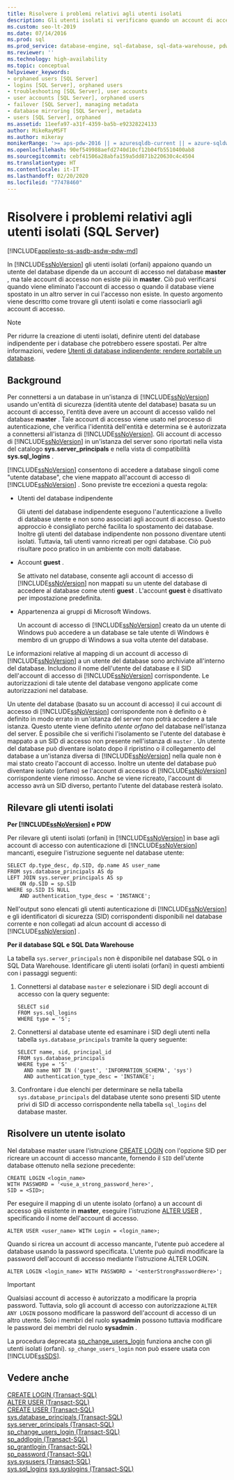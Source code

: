 ```yaml
---
title: Risolvere i problemi relativi agli utenti isolati
description: Gli utenti isolati si verificano quando un account di accesso utente del database non esiste più nel database master. Questo argomento illustra come identificare e risolvere gli utenti isolati.
ms.custom: seo-lt-2019
ms.date: 07/14/2016
ms.prod: sql
ms.prod_service: database-engine, sql-database, sql-data-warehouse, pdw
ms.reviewer: ''
ms.technology: high-availability
ms.topic: conceptual
helpviewer_keywords:
- orphaned users [SQL Server]
- logins [SQL Server], orphaned users
- troubleshooting [SQL Server], user accounts
- user accounts [SQL Server], orphaned users
- failover [SQL Server], managing metadata
- database mirroring [SQL Server], metadata
- users [SQL Server], orphaned
ms.assetid: 11eefa97-a31f-4359-ba5b-e92328224133
author: MikeRayMSFT
ms.author: mikeray
monikerRange: '>= aps-pdw-2016 || = azuresqldb-current || = azure-sqldw-latest || >= sql-server-2016 || = sqlallproducts-allversions'
ms.openlocfilehash: 90ef549988aefd2740d10cf12b04fb5510400ab8
ms.sourcegitcommit: cebf41506a28abfa159a5dd871b220630c4c4504
ms.translationtype: HT
ms.contentlocale: it-IT
ms.lasthandoff: 02/20/2020
ms.locfileid: "77478460"
---
```

# <a name="troubleshoot-orphaned-users-sql-server"></a>Risolvere i problemi relativi agli utenti isolati (SQL Server)
[!INCLUDE[appliesto-ss-asdb-asdw-pdw-md](../../includes/appliesto-ss-asdb-asdw-pdw-md.md)]

  In [!INCLUDE[ssNoVersion](../../includes/ssnoversion-md.md)] gli utenti isolati (orfani) appaiono quando un utente del database dipende da un account di accesso nel database **master** , ma tale account di accesso non esiste più in **master**. Ciò può verificarsi quando viene eliminato l'account di accesso o quando il database viene spostato in un altro server in cui l'accesso non esiste. In questo argomento viene descritto come trovare gli utenti isolati e come riassociarli agli account di accesso.  
  
> [!NOTE]  
>  Per ridurre la creazione di utenti isolati, definire utenti del database indipendente per i database che potrebbero essere spostati. Per altre informazioni, vedere [Utenti di database indipendente: rendere portabile un database](../../relational-databases/security/contained-database-users-making-your-database-portable.md).  
  
## <a name="background"></a>Background  
 Per connettersi a un database in un'istanza di [!INCLUDE[ssNoVersion](../../includes/ssnoversion-md.md)] usando un'entità di sicurezza (identità utente del database) basata su un account di accesso, l'entità deve avere un account di accesso valido nel database **master** . Tale account di accesso viene usato nel processo di autenticazione, che verifica l'identità dell'entità e determina se è autorizzata a connettersi all'istanza di [!INCLUDE[ssNoVersion](../../includes/ssnoversion-md.md)]. Gli account di accesso di [!INCLUDE[ssNoVersion](../../includes/ssnoversion-md.md)] in un'istanza del server sono riportati nella vista del catalogo **sys.server_principals** e nella vista di compatibilità **sys.sql_logins** .  
  
 [!INCLUDE[ssNoVersion](../../includes/ssnoversion-md.md)] consentono di accedere a database singoli come "utente database", che viene mappato all'account di accesso di [!INCLUDE[ssNoVersion](../../includes/ssnoversion-md.md)] . Sono previste tre eccezioni a questa regola:  
  
-   Utenti del database indipendente  
  
     Gli utenti del database indipendente eseguono l'autenticazione a livello di database utente e non sono associati agli account di accesso. Questo approccio è consigliato perché facilita lo spostamento dei database. Inoltre gli utenti del database indipendente non possono diventare utenti isolati. Tuttavia, tali utenti vanno ricreati per ogni database. Ciò può risultare poco pratico in un ambiente con molti database.  
  
-   Account **guest** .  
  
     Se attivato nel database, consente agli account di accesso di [!INCLUDE[ssNoVersion](../../includes/ssnoversion-md.md)] non mappati su un utente del database di accedere al database come utenti **guest** . L'account **guest** è disattivato per impostazione predefinita.  
  
-   Appartenenza ai gruppi di Microsoft Windows.  
  
     Un account di accesso di [!INCLUDE[ssNoVersion](../../includes/ssnoversion-md.md)] creato da un utente di Windows può accedere a un database se tale utente di Windows è membro di un gruppo di Windows a sua volta utente del database.  
  
 Le informazioni relative al mapping di un account di accesso di [!INCLUDE[ssNoVersion](../../includes/ssnoversion-md.md)] a un utente del database sono archiviate all'interno del database. Includono il nome dell'utente del database e il SID dell'account di accesso di [!INCLUDE[ssNoVersion](../../includes/ssnoversion-md.md)] corrispondente. Le autorizzazioni di tale utente del database vengono applicate come autorizzazioni nel database.  
  
 Un utente del database (basato su un account di accesso) il cui account di accesso di [!INCLUDE[ssNoVersion](../../includes/ssnoversion-md.md)] corrispondente non è definito o è definito in modo errato in un'istanza del server non potrà accedere a tale istanza. Questo utente viene definito *utente orfano* del database nell'istanza del server. È possibile che si verifichi l'isolamento se l'utente del database è mappato a un SID di accesso non presente nell'istanza di `master` . Un utente del database può diventare isolato dopo il ripristino o il collegamento del database a un'istanza diversa di [!INCLUDE[ssNoVersion](../../includes/ssnoversion-md.md)] nella quale non è mai stato creato l'account di accesso. Inoltre un utente del database può diventare isolato (orfano) se l'account di accesso di [!INCLUDE[ssNoVersion](../../includes/ssnoversion-md.md)] corrispondente viene rimosso. Anche se viene ricreato, l'account di accesso avrà un SID diverso, pertanto l'utente del database resterà isolato.  
  
## <a name="detect-orphaned-users"></a>Rilevare gli utenti isolati  

**Per [!INCLUDE[ssNoVersion](../../includes/ssnoversion-md.md)] e PDW**

Per rilevare gli utenti isolati (orfani) in [!INCLUDE[ssNoVersion](../../includes/ssnoversion-md.md)] in base agli account di accesso con autenticazione di [!INCLUDE[ssNoVersion](../../includes/ssnoversion-md.md)] mancanti, eseguire l'istruzione seguente nel database utente:  
  
```  
SELECT dp.type_desc, dp.SID, dp.name AS user_name  
FROM sys.database_principals AS dp  
LEFT JOIN sys.server_principals AS sp  
    ON dp.SID = sp.SID  
WHERE sp.SID IS NULL  
    AND authentication_type_desc = 'INSTANCE';  
```  
  
 Nell'output sono elencati gli utenti autenticazione di [!INCLUDE[ssNoVersion](../../includes/ssnoversion-md.md)] e gli identificatori di sicurezza (SID) corrispondenti disponibili nel database corrente e non collegati ad alcun account di accesso di [!INCLUDE[ssNoVersion](../../includes/ssnoversion-md.md)] .  

**Per il database SQL e SQL Data Warehouse**

La tabella `sys.server_principals` non è disponibile nel database SQL o in SQL Data Warehouse. Identificare gli utenti isolati (orfani) in questi ambienti con i passaggi seguenti:

1. Connettersi al database `master` e selezionare i SID degli account di accesso con la query seguente:
    ```
    SELECT sid 
    FROM sys.sql_logins 
    WHERE type = 'S'; 
    ```

2. Connettersi al database utente ed esaminare i SID degli utenti nella tabella `sys.database_principals` tramite la query seguente:

    ```
    SELECT name, sid, principal_id
    FROM sys.database_principals 
    WHERE type = 'S' 
      AND name NOT IN ('guest', 'INFORMATION_SCHEMA', 'sys')
      AND authentication_type_desc = 'INSTANCE';
    ```

3. Confrontare i due elenchi per determinare se nella tabella `sys.database_principals` del database utente sono presenti SID utente privi di SID di accesso corrispondente nella tabella `sql_logins` del database master. 
  
## <a name="resolve-an-orphaned-user"></a>Risolvere un utente isolato  
Nel database master usare l'istruzione [CREATE LOGIN](../../t-sql/statements/create-login-transact-sql.md) con l'opzione SID per ricreare un account di accesso mancante, fornendo il `SID` dell'utente database ottenuto nella sezione precedente:  
  
```  
CREATE LOGIN <login_name>   
WITH PASSWORD = '<use_a_strong_password_here>',  
SID = <SID>;  
```  
  
 Per eseguire il mapping di un utente isolato (orfano) a un account di accesso già esistente in **master**, eseguire l'istruzione [ALTER USER](../../t-sql/statements/alter-user-transact-sql.md) , specificando il nome dell'account di accesso.  
  
```  
ALTER USER <user_name> WITH Login = <login_name>;  
```  
  
 Quando si ricrea un account di accesso mancante, l'utente può accedere al database usando la password specificata. L'utente può quindi modificare la password dell'account di accesso mediante l'istruzione ALTER LOGIN.  
  
```  
ALTER LOGIN <login_name> WITH PASSWORD = '<enterStrongPasswordHere>';  
```  
  
> [!IMPORTANT]  
>  Qualsiasi account di accesso è autorizzato a modificare la propria password. Tuttavia, solo gli account di accesso con autorizzazione `ALTER ANY LOGIN` possono modificare la password dell'account di accesso di un altro utente. Solo i membri del ruolo **sysadmin** possono tuttavia modificare le password dei membri del ruolo **sysadmin** .  
  
 La procedura deprecata [sp_change_users_login](../../relational-databases/system-stored-procedures/sp-change-users-login-transact-sql.md) funziona anche con gli utenti isolati (orfani). `sp_change_users_login` non può essere usata con [!INCLUDE[ssSDS](../../includes/sssds-md.md)].  
  
## <a name="see-also"></a>Vedere anche  
 [CREATE LOGIN &#40;Transact-SQL&#41;](../../t-sql/statements/create-login-transact-sql.md)   
 [ALTER USER &#40;Transact-SQL&#41;](../../t-sql/statements/alter-user-transact-sql.md)   
 [CREATE USER &#40;Transact-SQL&#41;](../../t-sql/statements/create-user-transact-sql.md)   
 [sys.database_principals &#40;Transact-SQL&#41;](../../relational-databases/system-catalog-views/sys-database-principals-transact-sql.md)   
 [sys.server_principals &#40;Transact-SQL&#41;](../../relational-databases/system-catalog-views/sys-server-principals-transact-sql.md)   
 [sp_change_users_login &#40;Transact-SQL&#41;](../../relational-databases/system-stored-procedures/sp-change-users-login-transact-sql.md)   
 [sp_addlogin &#40;Transact-SQL&#41;](../../relational-databases/system-stored-procedures/sp-addlogin-transact-sql.md)   
 [sp_grantlogin &#40;Transact-SQL&#41;](../../relational-databases/system-stored-procedures/sp-grantlogin-transact-sql.md)   
 [sp_password &#40;Transact-SQL&#41;](../../relational-databases/system-stored-procedures/sp-password-transact-sql.md)   
 [sys.sysusers &#40;Transact-SQL&#41;](../../relational-databases/system-compatibility-views/sys-sysusers-transact-sql.md)   
 [sys.sql_logins](../../relational-databases/system-catalog-views/sys-sql-logins-transact-sql.md) [sys.syslogins &#40;Transact-SQL&#41;](../../relational-databases/system-compatibility-views/sys-syslogins-transact-sql.md)  
  
  

